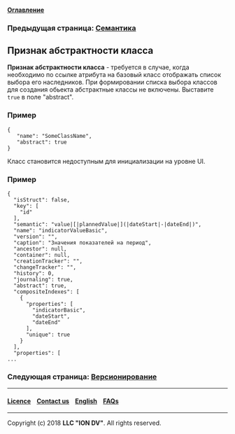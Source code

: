 #### [Оглавление](/docs/ru/index.md)

### Предыдущая страница: [Семантика](/docs/ru/2_system_description/metadata_structure/meta_class/semantic.md)

## Признак абстрактности класса

**Признак абстрактности класса** - требуется в случае, когда необходимо по ссылке атрибута на базовый класс отображать список выбора его наследников. При формировании списка выбора классов для создания обьекта абстрактные классы не включены. Выставите `true` в поле "abstract".

### Пример

```
{
   "name": "SomeClassName",
   "abstract": true
}
```
Класс становится недоступным для инициализации на уровне UI.

### Пример
```
{
  "isStruct": false,
  "key": [
    "id"
  ],
  "semantic": "value|[|plannedValue|](|dateStart|-|dateEnd|)",
  "name": "indicatorValueBasic",
  "version": "",
  "caption": "Значения показателей на период",
  "ancestor": null,
  "container": null,
  "creationTracker": "",
  "changeTracker": "",
  "history": 0,
  "journaling": true,
  "abstract": true,
  "compositeIndexes": [
    {
      "properties": [
        "indicatorBasic",
        "dateStart",
        "dateEnd"
      ],
      "unique": true
    }
  ],
  "properties": [
...
```


### Следующая страница: [Версионирование](/docs/ru/2_system_description/metadata_structure/meta_class/metaversion.md)
--------------------------------------------------------------------------  


 #### [Licence](/LICENCE.md) &ensp;  [Contact us](https://iondv.com) &ensp;  [English](/docs/en/2_system_description/metadata_structure/meta_class/abstract.md)   &ensp; [FAQs](/faqs.md)          



--------------------------------------------------------------------------  

Copyright (c) 2018 **LLC "ION DV"**.
All rights reserved. 